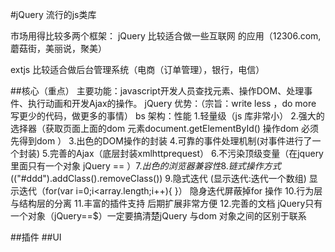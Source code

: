 #jQuery
流行的js类库

市场用得比较多两个框架： jQuery 比较适合做一些互联网 的应用（12306.com,蘑菇街，美丽说，聚美）

extjs 比较适合做后台管理系统（电商（订单管理），银行，电信）

##核心（重点）
	主要功能：javascript开发人员查找元素、操作DOM、处理事件、执行动画和开发Ajax的操作。
	jQuery 优势：（宗旨：write less ，do more 写更少的代码，做更多的事情）
	bs 架构：性能
	1.轻量级（js 库非常小）
	2.强大的选择器（获取页面上面的dom
		元素document.getElementById()
		操作dom 必须先得到dom
	）
	3.出色的DOM操作的封装
	4.可靠的事件处理机制(对事件进行了一个封装)
	5.完善的Ajax（底层封装xmlhttprequest）
	6.不污染顶级变量（在jquery 里面只有一个对象   jQuery  == $）
	7.出色的浏览器兼容性
	8.链式操作方式($("#ddd").addClass().removeClass())
	9.隐式迭代 (显示迭代:迭代一个数组)
		显示迭代（for(var i=0;i<array.length;i++){
		}）
		隐身迭代屏蔽掉for 操作
	10.行为层与结构层的分离
	11.丰富的插件支持  后期扩展非常方便
	12.完善的文档
jQuery只有一个对象（jQuery==$）一定要搞清楚jQuery 与dom 对象之间的区别于联系	
	
		
##插件
##UI
